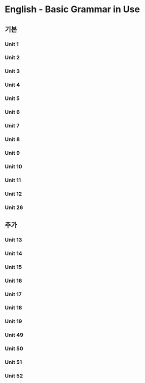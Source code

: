 # English - Basic Grammar in Use


## 기본

### Unit 1

### Unit 2

### Unit 3

### Unit 4

### Unit 5

### Unit 6

### Unit 7

### Unit 8

### Unit 9

### Unit 10

### Unit 11

### Unit 12

### Unit 26

## 추가


### Unit 13

### Unit 14

### Unit 15

### Unit 16

### Unit 17

### Unit 18

### Unit 19

### Unit 49

### Unit 50

### Unit 51

### Unit 52

